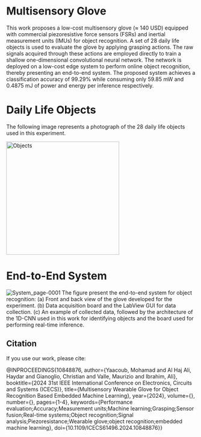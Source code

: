 # Multisensory Glove
This work proposes a low-cost multisensory glove
(≈ 140 USD) equipped with commercial piezoresistive force
sensors (FSRs) and inertial measurement units (IMUs) for object
recognition. A set of 28 daily life objects is used to evaluate the
glove by applying grasping actions. The raw signals acquired
through these actions are employed directly to train a shallow
one-dimensional convolutional neural network. The network is
deployed on a low-cost edge system to perform online object
recognition, thereby presenting an end-to-end system. The proposed system achieves a classification accuracy of 99.29% while
consuming only 59.85 mW and 0.4875 mJ of power and energy
per inference respectively.

# Daily Life Objects
The following image represents a photograph of the 28 daily life objects used in this experiment.

<img src="https://github.com/user-attachments/assets/7e95b9d1-6913-4d6f-ae8b-628f5724284c" alt="Objects" width="300">



# End-to-End System
![System_page-0001](https://github.com/user-attachments/assets/0df7af4f-dfc2-4542-af8f-8336d07f52db)
The figure present the end-to-end system for object recognition: (a) Front and back view of the glove developed for the experiment. (b) Data acquisition board and the
LabView GUI for data collection. (c) An example of collected data, followed by the architecture of the 1D-CNN used in this work for identifying objects and
the board used for performing real-time inference.

## Citation
If you use our work, please cite:

@INPROCEEDINGS{10848876,
  author={Yaacoub, Mohamad and Al Haj Ali, Haydar and Gianoglio, Christian and Valle, Maurizio and Ibrahim, Ali},
  booktitle={2024 31st IEEE International Conference on Electronics, Circuits and Systems (ICECS)}, 
  title={Multisensory Wearable Glove for Object Recognition Based Embedded Machine Learning}, 
  year={2024},
  volume={},
  number={},
  pages={1-4},
  keywords={Performance evaluation;Accuracy;Measurement units;Machine learning;Grasping;Sensor fusion;Real-time systems;Object recognition;Signal analysis;Piezoresistance;Wearable glove;object recognition;embedded machine learning},
  doi={10.1109/ICECS61496.2024.10848876}}
